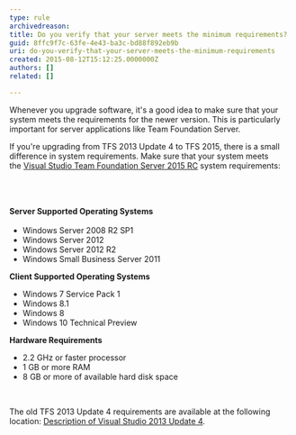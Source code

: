 ```yaml
---
type: rule
archivedreason: 
title: Do you verify that your server meets the minimum requirements?
guid: 8ffc9f7c-63fe-4e43-ba3c-bd88f892eb9b
uri: do-you-verify-that-your-server-meets-the-minimum-requirements
created: 2015-08-12T15:12:25.0000000Z
authors: []
related: []

---
```



<p>Whenever you upgrade software, it's a good idea to make sure that your system meets the requirements for the newer version. This is particularly important for server applications like Team Foundation Server.</p><p>​If you're upgrading from TFS 2013 Update 4 to TFS 2015, there is a small difference in system requirements. Make sure that your system meets the&#160;<a href="https&#58;//www.visualstudio.com/en-us/visual-studio-2015-system-requirements-vs#VSTFS_RC">Visual Studio Team Foundation Server 2015 RC</a>&#160;system requirements&#58;</p>
<br><excerpt class='endintro'></excerpt><br>
<p><strong style="line-height&#58;1.6;">Server Supported Operating Systems</strong><br></p><ul style="list-style-type&#58;disc;"><li>Windows Server 2008 R2 SP1</li><li>Windows Server 2012</li><li>Windows Server 2012 R2</li><li>Windows Small Business Server 2011</li></ul><p><strong>Client Supported Operating Systems</strong></p><ul style="list-style-type&#58;disc;"><li>Windows 7 Service Pack 1</li><li>Windows 8.1</li><li>Windows 8</li><li>Windows 10 Technical Preview</li></ul><p><strong>Hardware Requirements</strong></p><ul style="list-style-type&#58;disc;"><li>2.2 GHz or faster processor</li><li>1 GB or more RAM</li><li>8 GB or more of available hard disk space</li></ul><p>​&#160;</p><p>The old TFS 2013 Update 4 requirements are available at the following location&#58; <a href="https&#58;//support.microsoft.com/en-us/kb/2994375">Description of Visual Studio 2013 Update 4</a>.</p>


